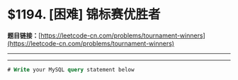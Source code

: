 # $1194. [困难] 锦标赛优胜者

**题目链接：**[https://leetcode-cn.com/problems/tournament-winners](https://leetcode-cn.com/problems/tournament-winners)

---

<Cards card="leetcode_1194_tournament-winners"></Cards>

---

```sql
# Write your MySQL query statement below
```
